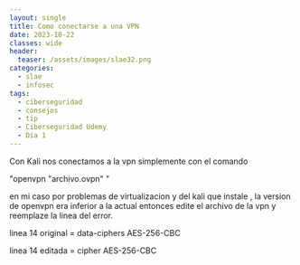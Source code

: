 ```yaml
---
layout: single
title: Como conectarse a una VPN
date: 2023-10-22
classes: wide
header:
  teaser: /assets/images/slae32.png
categories:
  - slae
  - infosec
tags:
  - ciberseguridad
  - consejos
  - tip
  - Ciberseguridad Udemy
  - Dia 1
---
```


Con Kali nos conectamos a la vpn simplemente con el comando

"openvpn "archivo.ovpn" "

en mi caso por problemas de virtualizacion y del kali que instale , la version de openvpn era inferior a la actual entonces edite el archivo de la vpn y reemplaze la linea del error.

linea 14 original = data-ciphers AES-256-CBC

linea 14 editada = cipher AES-256-CBC

